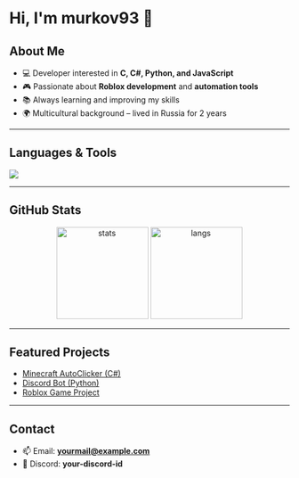# Hi, I'm murkov93 👋

## About Me
- 💻 Developer interested in **C, C#, Python, and JavaScript**  
- 🎮 Passionate about **Roblox development** and **automation tools**  
- 📚 Always learning and improving my skills  
- 🌍 Multicultural background – lived in Russia for 2 years  

---

## Languages & Tools
<p align="left">
  <img src="https://skillicons.dev/icons?i=python,cs,cpp,js,html,css,github,vscode,discord" />
</p>

---

## GitHub Stats
<p align="center">
  <img src="https://github-readme-stats.vercel.app/api?username=murkov93&show_icons=true&hide_border=true&theme=graywhite" alt="stats" height="165"/>
  <img src="https://github-readme-stats.vercel.app/api/top-langs/?username=murkov93&layout=compact&hide_border=true&theme=graywhite" alt="langs" height="165"/>
</p>

---

## Featured Projects
- [Minecraft AutoClicker (C#)](https://github.com/murkov93/AutoClicker)  
- [Discord Bot (Python)](https://github.com/murkov93/BotDiscord)  
- [Roblox Game Project](https://github.com/murkov93/RobloxGame)  

---

## Contact
- 📫 Email: **yourmail@example.com**  
- 💬 Discord: **your-discord-id**
